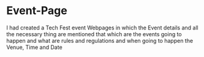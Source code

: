 # Event-Page
I had created a Tech Fest event Webpages in which the Event details and all the necessary thing are mentioned that which are the events going to happen and what are rules and regulations and when going to happen the Venue, Time and Date 
